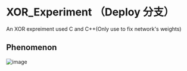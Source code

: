 # XOR_Experiment （Deploy 分支）
An XOR expreiment used C and C++(Only use to fix network's weights)


## Phenomenon

![image](https://github.com/hhhhc-da/XOR_Experiment/blob/deploy/pic.jpg)
